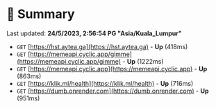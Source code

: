 # 📖 Summary
Last updated: **24/5/2023, 2:56:54 PG "Asia/Kuala_Lumpur"**

- `GET` [https://hst.aytea.ga](https://hst.aytea.ga) - **Up** (418ms)
- `GET` [https://memeapi.cyclic.app/gimme](https://memeapi.cyclic.app/gimme) - **Up** (1222ms)
- `GET` [https://memeapi.cyclic.app](https://memeapi.cyclic.app) - **Up** (863ms)
- `GET` [https://klik.ml/health](https://klik.ml/health) - **Up** (716ms)
- `GET` [https://dumb.onrender.com](https://dumb.onrender.com) - **Up** (951ms)
